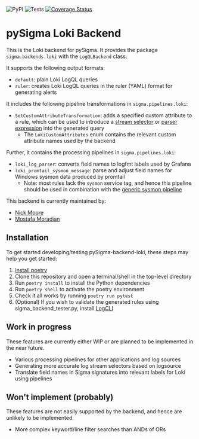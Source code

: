 ![PyPI](https://img.shields.io/pypi/v/pysigma-backend-loki)
![Tests](https://github.com/grafana/pySigma-backend-loki/actions/workflows/test.yml/badge.svg)
[![Coverage Status](https://coveralls.io/repos/github/grafana/pySigma-backend-loki/badge.svg?branch=main&t=lvM1Ns)](https://coveralls.io/github/grafana/pySigma-backend-loki?branch=main)

# pySigma Loki Backend

This is the Loki backend for pySigma. It provides the package `sigma.backends.loki` with the `LogQLBackend` class.

It supports the following output formats:

* `default`: plain Loki LogQL queries
* `ruler`: creates Loki LogQL queries in the ruler (YAML) format for generating alerts

It includes the following pipeline transformations in `sigma.pipelines.loki`:

* `SetCustomAttributeTransformation`: adds a specified custom attribute to a rule, which can be used to introduce a [stream selector](https://grafana.com/docs/loki/latest/logql/log_queries/#log-stream-selector) or [parser expression](https://grafana.com/docs/loki/latest/logql/log_queries/#parser-expression) into the generated query
  * The `LokiCustomAttributes` enum contains the relevant custom attribute names used by the backend

Further, it contains the processing pipelines in `sigma.pipelines.loki`:

* `loki_log_parser`: converts field names to logfmt labels used by Grafana
* `loki_promtail_sysmon_message`: parse and adjust field names for Windows sysmon data produced by promtail
  * Note: most rules lack the `sysmon` service tag, and hence this pipeline should be used in combination with the [generic sysmon pipeline](https://github.com/SigmaHQ/pySigma-pipeline-sysmon)

This backend is currently maintained by:

* [Nick Moore](https://github.com/kelnage)
* [Mostafa Moradian](https://github.com/mostafa)

## Installation

To get started developing/testing pySigma-backend-loki, these steps may help you get started:

1. [Install poetry](https://python-poetry.org/docs/#installation)
2. Clone this repository and open a terminal/shell in the top-level directory
3. Run `poetry install` to install the Python dependencies
4. Run `poetry shell` to activate the poetry environment
5. Check it all works by running `poetry run pytest`
6. (Optional) If you wish to validate the generated rules using sigma\_backend\_tester.py, install
   [LogCLI](https://grafana.com/docs/loki/latest/tools/logcli/)

## Work in progress

These features are currently either WIP or are planned to be implemented in the near future.

* Various processing pipelines for other applications and log sources
* Generating more accurate log stream selectors based on logsource
* Translate field names in Sigma signatures into relevant labels for Loki using pipelines

## Won't implement (probably)

These features are not easily supported by the backend, and hence are unlikely to be implemented.

* More complex keyword/line filter searches than ANDs of ORs
